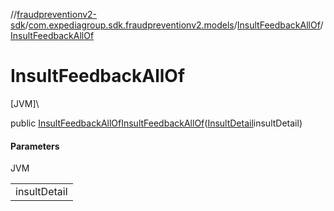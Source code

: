 //[fraudpreventionv2-sdk](../../../index.md)/[com.expediagroup.sdk.fraudpreventionv2.models](../index.md)/[InsultFeedbackAllOf](index.md)/[InsultFeedbackAllOf](-insult-feedback-all-of.md)

# InsultFeedbackAllOf

[JVM]\

public [InsultFeedbackAllOf](index.md)[InsultFeedbackAllOf](-insult-feedback-all-of.md)([InsultDetail](../-insult-detail/index.md)insultDetail)

#### Parameters

JVM

| |
|---|
| insultDetail |
